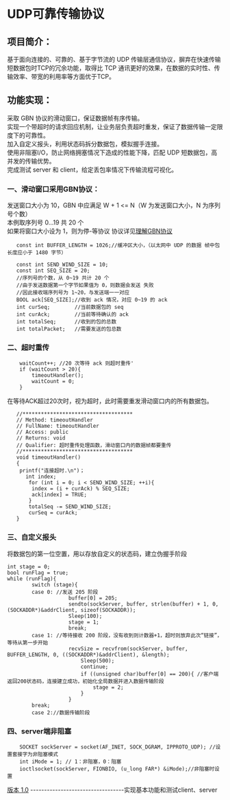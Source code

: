 # UDP可靠传输协议
## 项目简介：
基于面向连接的、可靠的、基于字节流的 UDP 传输层通信协议，摒弃在快速传输短数据包时TCP的冗余功能，取得比 TCP 通讯更好的效果，在数据的实时性、传输效率、带宽的利用率等方面优于TCP。
## 功能实现：
   采取 GBN 协议的滑动窗口，保证数据帧有序传输。  
   实现一个带超时的请求回应机制，让业务层负责超时重发，保证了数据传输一定限度下的可靠性。  
   加入自定义报头，利用状态码拆分数据包，模拟握手连接。  
   使用非阻塞I/O，防止网络拥塞情况下造成的性能下降，匹配 UDP 短数据包，高并发的传输优势。  
   完成测试 server 和 client，给定丢包率情况下传输流程可视化。  

### 一、滑动窗口采用GBN协议：  
发送窗口大小为 10，GBN 中应满足 W + 1 <= N（W 为发送窗口大小，N 为序列号个数）  
本例取序列号 0...19 共 20 个   
如果将窗口大小设为 1，则为停-等协议
协议详见[理解GBN协议](https://blog.csdn.net/do_best_/article/details/79771841)
```
   const int BUFFER_LENGTH = 1026;//缓冲区大小，（以太网中 UDP 的数据 帧中包长度应小于 1480 字节） 
   
   const int SEND_WIND_SIZE = 10;
   const int SEQ_SIZE = 20;
   //序列号的个数，从 0~19 共计 20 个
   //由于发送数据第一个字节如果值为 0，则数据会发送 失败
   //因此接收端序列号为 1~20，与发送端一一对应 
   BOOL ack[SEQ_SIZE];//收到 ack 情况，对应 0~19 的 ack
   int curSeq;        //当前数据包的 seq
   int curAck;        //当前等待确认的 ack
   int totalSeq;      //收到的包的总数
   int totalPacket;   //需要发送的包总数
```  

### 二、超时重传  
```
	waitCount++; //20 次等待 ack 则超时重传'
	if (waitCount > 20){
		timeoutHandler();
		waitCount = 0;
	}
```
在等待ACK超过20次时，视为超时，此时需要重发滑动窗口内的所有数据包。
```
   //************************************ 
   // Method: timeoutHandler 
   // FullName: timeoutHandler 
   // Access: public 
   // Returns: void 
   // Qualifier: 超时重传处理函数，滑动窗口内的数据帧都要重传 
   //************************************ 
   void timeoutHandler()
   {
   	printf("连接超时.\n")；
      int index;
	   for (int i = 0; i < SEND_WIND_SIZE; ++i){
	   	index = (i + curAck) % SEQ_SIZE;
	   	ack[index] = TRUE;
	   }
	   totalSeq -= SEND_WIND_SIZE;
	   curSeq = curAck;
   }  
```

### 三、自定义报头  
将数据包的第一位空置，用以存放自定义的状态码，建立伪握手阶段
```
int stage = 0;
bool runFlag = true;
while (runFlag){
		switch (stage){
		case 0: //发送 205 阶段
					buffer[0] = 205;
					sendto(sockServer, buffer, strlen(buffer) + 1, 0, (SOCKADDR*)&addrClient, sizeof(SOCKADDR));
					Sleep(100);
					stage = 1;
					break;
		case 1: //等待接收 200 阶段，没有收到则计数器+1，超时则放弃此次“链接”，等待从第一步开始
					recvSize = recvfrom(sockServer, buffer, BUFFER_LENGTH, 0, ((SOCKADDR*)&addrClient), &length);
						Sleep(500);
						continue;
						if ((unsigned char)buffer[0] == 200){ //客户端返回200状态码，连接建立成功，初始化全局数据并进入数据传输阶段
							stage = 2;
						}
					}
		break;
		case 2://数据传输阶段
```

### 四、server端非阻塞
```
	SOCKET sockServer = socket(AF_INET, SOCK_DGRAM, IPPROTO_UDP); //设置套接字为非阻塞模式
	int iMode = 1; // 1：非阻塞，0：阻塞
	ioctlsocket(sockServer, FIONBIO, (u_long FAR*) &iMode);//非阻塞时设置
```




[版本 1.0](https://github.com/QY399/Reliable-UDP-transport-protocol/blob/master/UDPserver.cpp)
----------------------------------实现基本功能和测试client、server
